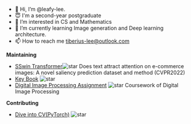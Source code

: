 - 👋 Hi, I’m @leafy-lee. 
- :innocent: I'm a second-year postgraduate
- 👀 I’m interested in CS and Mathematics
- 🌱 I’m currently learning Image generation and Deep learning architecture.
- 📫 How to reach me tiberius-lee@outlook.com

**Maintaining**

- [SSwin Transformer](https://github.com/leafy-lee/E-commercial-dataset)![star](https://img.shields.io/github/stars/leafy-lee/E-commercial-dataset?style=social) Does text attract attention on e-commerce images: A novel saliency prediction dataset and method (CVPR2022)
- [Key Book](https://github.com/datawhalechina/key-book) ![star](https://img.shields.io/github/stars/datawhalechina/key-book?style=social)
- [Digital Image Processing Assignment](https://github.com/leafy-lee/Digital-Assignment) ![star](https://img.shields.io/github/stars/leafy-lee/Digital-Assignment?style=social) Coursework of Digital Image Processing

**Contributing**

- [Dive into CV(PyTorch)](https://github.com/datawhalechina/dive-into-cv-pytorch) ![star](https://img.shields.io/github/stars/datawhalechina/dive-into-cv-pytorch?style=social)


<!---
leafy-lee/leafy-lee is a ✨ special ✨ repository because its `README.md` (this file) appears on your GitHub profile.
You can click the Preview link to take a look at your changes.
--->
